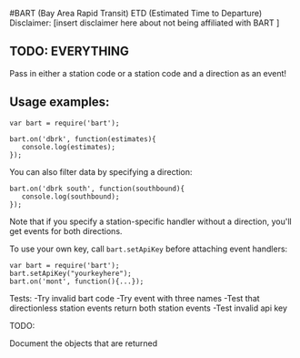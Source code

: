 #BART (Bay Area Rapid Transit) ETD (Estimated Time to Departure)
Disclaimer: [insert disclaimer here about not being affiliated with BART ]

## TODO:  EVERYTHING

Pass in either a station code or a station code and a direction as an event!


## Usage examples:

    var bart = require('bart');

    bart.on('dbrk', function(estimates){
       console.log(estimates); 
    });


You can also filter data by specifying a direction: 

    bart.on('dbrk south', function(southbound){
       console.log(southbound); 
    });

Note that if you specify a station-specific handler without a direction, you'll get events for both directions.




To use your own key, call `bart.setApiKey` before attaching event handlers:

    var bart = require('bart');
    bart.setApiKey("yourkeyhere");
    bart.on('mont', function(){...});




Tests:
-Try invalid bart code
-Try event with three names
-Test that directionless station events return both station events
-Test invalid api key

TODO:

Document the objects that are returned